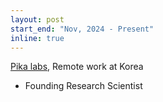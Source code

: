```yaml
---
layout: post
start_end: "Nov, 2024 - Present"
inline: true
---
```


[Pika labs](https://pika.art/home), Remote work at Korea
* Founding Research Scientist 